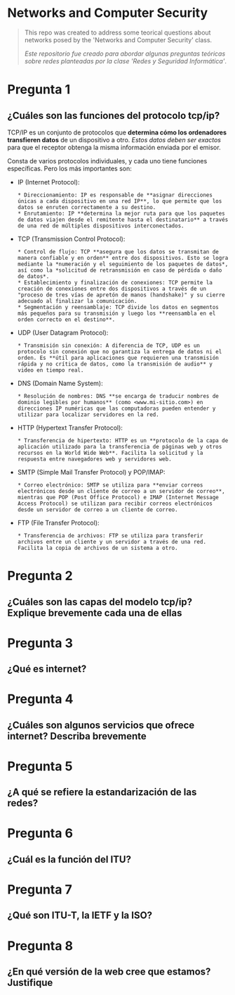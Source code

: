
# Networks and Computer Security
>
> This repo was created to address some teorical questions about networks posed by the 'Networks and Computer Security' class.
>
>
> *Este repositorio fue creado para abordar algunas preguntas teóricas sobre redes planteadas por la clase 'Redes y Seguridad Informática'*.
>

# Pregunta 1

## ¿Cuáles son las funciones del protocolo tcp/ip?

TCP/IP es un conjunto de protocolos que **determina cómo los ordenadores transfieren datos** de un dispositivo a otro. *Estos datos deben ser exactos* para que el receptor obtenga la misma información enviada por el emisor.

Consta de varios protocolos individuales, y cada uno tiene funciones específicas. Pero los más importantes son:

- IP (Internet Protocol):

      * Direccionamiento: IP es responsable de **asignar direcciones únicas a cada dispositivo en una red IP**, lo que permite que los datos se enruten correctamente a su destino.
      * Enrutamiento: IP **determina la mejor ruta para que los paquetes de datos viajen desde el remitente hasta el destinatario** a través de una red de múltiples dispositivos interconectados.

- TCP (Transmission Control Protocol):

      * Control de flujo: TCP **asegura que los datos se transmitan de manera confiable y en orden** entre dos dispositivos. Esto se logra mediante la *numeración y el seguimiento de los paquetes de datos*, así como la *solicitud de retransmisión en caso de pérdida o daño de datos*.
      * Establecimiento y finalización de conexiones: TCP permite la creación de conexiones entre dos dispositivos a través de un "proceso de tres vías de apretón de manos (handshake)" y su cierre adecuado al finalizar la comunicación.
      * Segmentación y reensamblaje: TCP divide los datos en segmentos más pequeños para su transmisión y luego los **reensambla en el orden correcto en el destino**.

- UDP (User Datagram Protocol):

      * Transmisión sin conexión: A diferencia de TCP, UDP es un protocolo sin conexión que no garantiza la entrega de datos ni el orden. Es **útil para aplicaciones que requieren una transmisión rápida y no crítica de datos, como la transmisión de audio** y video en tiempo real.

- DNS (Domain Name System):

      * Resolución de nombres: DNS **se encarga de traducir nombres de dominio legibles por humanos** (como <www.mi-sitio.com>) en direcciones IP numéricas que las computadoras pueden entender y utilizar para localizar servidores en la red.

- HTTP (Hypertext Transfer Protocol):

      * Transferencia de hipertexto: HTTP es un **protocolo de la capa de aplicación utilizado para la transferencia de páginas web y otros recursos en la World Wide Web**. Facilita la solicitud y la respuesta entre navegadores web y servidores web.

- SMTP (Simple Mail Transfer Protocol) y POP/IMAP:

      * Correo electrónico: SMTP se utiliza para **enviar correos electrónicos desde un cliente de correo a un servidor de correo**, mientras que POP (Post Office Protocol) e IMAP (Internet Message Access Protocol) se utilizan para recibir correos electrónicos desde un servidor de correo a un cliente de correo.

- FTP (File Transfer Protocol):

      * Transferencia de archivos: FTP se utiliza para transferir archivos entre un cliente y un servidor a través de una red. Facilita la copia de archivos de un sistema a otro.

# Pregunta 2

## ¿Cuáles son las capas del modelo tcp/ip? Explique brevemente cada una de ellas

# Pregunta 3

## ¿Qué es internet?

# Pregunta 4

## ¿Cuáles son algunos servicios que ofrece internet? Describa brevemente

# Pregunta 5

## ¿A qué se refiere la estandarización de las redes?

# Pregunta 6

## ¿Cuál es la función del ITU?

# Pregunta 7

## ¿Qué son ITU-T, la IETF y la ISO?

# Pregunta 8

## ¿En qué versión de la web cree que estamos? Justifique

